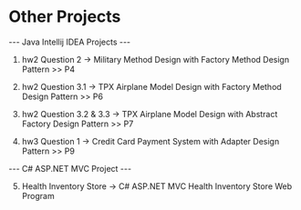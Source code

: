 # Other Projects


--- Java Intellij IDEA Projects ---

1) hw2 Question 2 -> Military Method Design with Factory Method Design Pattern >> P4

2) hw2 Question 3.1 -> TPX Airplane Model Design with Factory Method Design Pattern >> P6

3) hw2 Question 3.2 & 3.3 -> TPX Airplane Model Design with Abstract Factory Design Pattern >> P7

4) hw3 Question 1 -> Credit Card Payment System with Adapter Design Pattern >> P9



--- C# ASP.NET MVC Project ---

5) Health Inventory Store -> C# ASP.NET MVC Health Inventory Store Web Program
